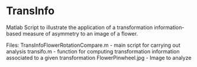 # TransInfo
Matlab Script to illustrate the application of a transformation information-based measure of asymmetry to an image of a flower.

Files:
TransInfoFlowerRotationCompare.m - main script for carrying out analysis
transifo.m - function for computing transformation information associated to a given transformation
FlowerPinwheel.jpg - Image to analyze

